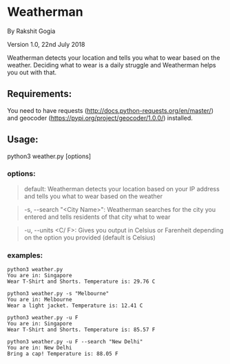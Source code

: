 # Weatherman
By Rakshit Gogia

Version 1.0, 22nd July 2018

Weatherman detects your location and tells you what to wear based on the weather.
Deciding what to wear is a daily struggle and Weatherman helps you out with that.

## Requirements:
You need to have requests (http://docs.python-requests.org/en/master/) and geocoder (https://pypi.org/project/geocoder/1.0.0/) installed.

## Usage:
python3 weather.py \[options]

### options:

> default: Weatherman detects your location based on your IP address and tells you what to wear based on the weather

> -s, --search "\<City Name>": Weatherman searches for the city you entered
 and tells residents of that city what to wear

> -u, --units <C/ F>: Gives you output in Celsius or Farenheit depending
on the option you provided (default is Celsius)

### examples:

```
python3 weather.py
You are in: Singapore
Wear T-Shirt and Shorts. Temperature is: 29.76 C
```

```
python3 weather.py -s "Melbourne"
You are in: Melbourne
Wear a light jacket. Temperature is: 12.41 C
```

```
python3 weather.py -u F
You are in: Singapore
Wear T-Shirt and Shorts. Temperature is: 85.57 F
```

```
python3 weather.py -u F --search "New Delhi"
You are in: New Delhi
Bring a cap! Temperature is: 88.05 F
```

